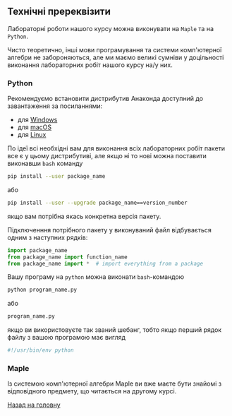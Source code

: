 ## Технічні пререквізити

Лабораторні роботи нашого курсу можна виконувати на `Maple` та на `Python`. 

Чисто теоретично, інші мови програмування та системи комп'ютерної алгебри не забороняються, але ми маємо великі сумніви у доцільності виконання лабораторних робіт нашого курсу на/у них.

### Python

Рекомендуємо встановити дистрибутив Анаконда доступний до завантаження за посиланнями:

- для [Windows](https://repo.anaconda.com/archive/Anaconda3-2018.12-Windows-x86_64.exe)
- для [macOS](https://repo.anaconda.com/archive/Anaconda3-2018.12-MacOSX-x86_64.pkg)
- для [Linux](https://repo.anaconda.com/archive/Anaconda3-2018.12-Linux-x86_64.sh)

По ідеї всі необхідні вам для виконання всіх лабораторних робіт пакети все є у цьому дистрибутиві, але якщо ні то нові можна поставити виконавши `bash` команду
```bash
pip install --user package_name
```
або
```bash
pip install --user --upgrade package_name==version_number
```
якщо вам потрібна якась конкретна версія пакету.

Підключенння потрібного пакету у виконуваний файл відбувається одним з наступних рядків:
```python
import package_name
from package_name import function_name
from package_name import *  # import everything from a package
```

Вашу програму на `python`  можна виконати `bash`-командою
```bash
python program_name.py
```
або
```bash
program_name.py
```
якщо ви використовуєте так званий шебанг, тобто якщо перший рядок файлу з вашою програмою має вигляд 
```python
#!/usr/bin/env python
```

### Maple

Із системою комп'ютерної алгебри Maple ви вже маєте бути знайомі з відповідного предмету, що читається на другому курсі.

[Назад на головну](../README.md)